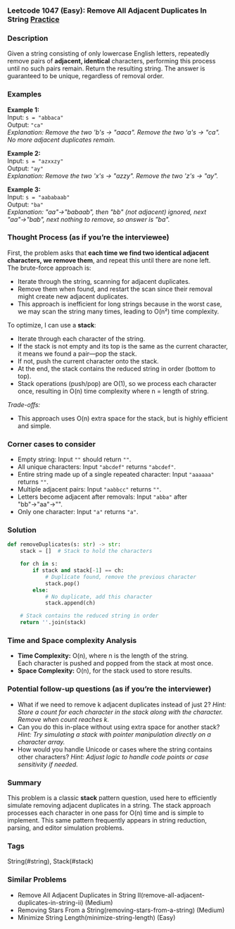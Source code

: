 ### Leetcode 1047 (Easy): Remove All Adjacent Duplicates In String [Practice](https://leetcode.com/problems/remove-all-adjacent-duplicates-in-string)

### Description  
Given a string consisting of only lowercase English letters, repeatedly remove pairs of **adjacent, identical** characters, performing this process until no such pairs remain. Return the resulting string. The answer is guaranteed to be unique, regardless of removal order.

### Examples  

**Example 1:**  
Input: `s = "abbaca"`  
Output: `"ca"`  
*Explanation: Remove the two 'b's → "aaca". Remove the two 'a's → "ca". No more adjacent duplicates remain.*

**Example 2:**  
Input: `s = "azxxzy"`  
Output: `"ay"`  
*Explanation: Remove the two 'x's → "azzy". Remove the two 'z's → "ay".*

**Example 3:**  
Input: `s = "aababaab"`  
Output: `"ba"`  
*Explanation: "aa"→"babaab", then "bb" (not adjacent) ignored, next "aa"→"bab", next nothing to remove, so answer is "ba".*

### Thought Process (as if you’re the interviewee)  

First, the problem asks that **each time we find two identical adjacent characters, we remove them**, and repeat this until there are none left.  
The brute-force approach is:
- Iterate through the string, scanning for adjacent duplicates.
- Remove them when found, and restart the scan since their removal might create new adjacent duplicates.
- This approach is inefficient for long strings because in the worst case, we may scan the string many times, leading to O(n²) time complexity.

To optimize, I can use a **stack**:
- Iterate through each character of the string.
- If the stack is not empty and its top is the same as the current character, it means we found a pair—pop the stack.
- If not, push the current character onto the stack.
- At the end, the stack contains the reduced string in order (bottom to top).
- Stack operations (push/pop) are O(1), so we process each character once, resulting in O(n) time complexity where n = length of string.

*Trade-offs:*  
- This approach uses O(n) extra space for the stack, but is highly efficient and simple.

### Corner cases to consider  
- Empty string: Input `""` should return `""`.
- All unique characters: Input `"abcdef"` returns `"abcdef"`.
- Entire string made up of a single repeated character: Input `"aaaaaa"` returns `""`.
- Multiple adjacent pairs: Input `"aabbcc"` returns `""`.
- Letters become adjacent after removals: Input `"abba"` after "bb"→"aa"→"".
- Only one character: Input `"a"` returns `"a"`.

### Solution

```python
def removeDuplicates(s: str) -> str:
    stack = []  # Stack to hold the characters

    for ch in s:
        if stack and stack[-1] == ch:
            # Duplicate found, remove the previous character
            stack.pop()
        else:
            # No duplicate, add this character
            stack.append(ch)

    # Stack contains the reduced string in order
    return ''.join(stack)
```

### Time and Space complexity Analysis  

- **Time Complexity:** O(n), where n is the length of the string.  
  Each character is pushed and popped from the stack at most once.
- **Space Complexity:** O(n), for the stack used to store results.

### Potential follow-up questions (as if you’re the interviewer)  

- What if we need to remove k adjacent duplicates instead of just 2?
  *Hint: Store a count for each character in the stack along with the character. Remove when count reaches k.*
- Can you do this in-place without using extra space for another stack?
  *Hint: Try simulating a stack with pointer manipulation directly on a character array.*
- How would you handle Unicode or cases where the string contains other characters?
  *Hint: Adjust logic to handle code points or case sensitivity if needed.*

### Summary
This problem is a classic **stack** pattern question, used here to efficiently simulate removing adjacent duplicates in a string. The stack approach processes each character in one pass for O(n) time and is simple to implement. This same pattern frequently appears in string reduction, parsing, and editor simulation problems.

### Tags
String(#string), Stack(#stack)

### Similar Problems
- Remove All Adjacent Duplicates in String II(remove-all-adjacent-duplicates-in-string-ii) (Medium)
- Removing Stars From a String(removing-stars-from-a-string) (Medium)
- Minimize String Length(minimize-string-length) (Easy)